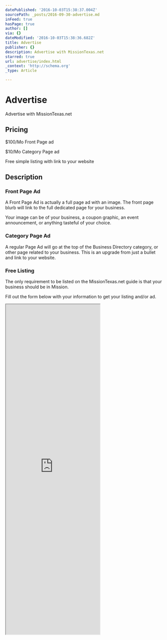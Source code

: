 ```yaml
---
datePublished: '2016-10-03T15:38:37.004Z'
sourcePath: _posts/2016-09-30-advertise.md
inFeed: true
hasPage: true
author: []
via: {}
dateModified: '2016-10-03T15:38:36.682Z'
title: Advertise
publisher: {}
description: Advertise with MissionTexas.net
starred: true
url: advertise/index.html
_context: 'http://schema.org'
_type: Article

---
```

# Advertise

Advertise with MissionTexas.net

## Pricing

$100/Mo Front Page ad

$10/Mo Category Page ad

Free simple listing with link to your website

## Description

### Front Page Ad

A Front Page Ad is actually a full page ad with an image. The front page blurb will link to the full dedicated page for your business.

Your image can be of your business, a coupon graphic, an event announcement, or anything tasteful of your choice.

### Category Page Ad

A regular Page Ad will go at the top of the Business Directory category, or other page related to your business. This is an upgrade from just a bullet and link to your website.

### Free Listing

The only requirement to be listed on the MissionTexas.net guide is that your business should be in Mission.

Fill out the form below with your information to get your listing and/or ad.

<iframe src="https://the-grid.github.io/ed-userhtml/?g=eJwlzkkOwiAUANCrkH-AMnSwNaUmGg9g4gUY_hcWBAIkXl-j67d5e6RqErJ39D1oOAkBLGB8ha5BCjUD-7nN1WPV8NVWnYbQe2lnzk0pQ0um9hYQ--By4pZTrulyf1xvT61GWudxkx7dMjlH2-oFOYV-mSRZK-DY-X9wfAAWiSwk" height="1050" style=""></iframe>
